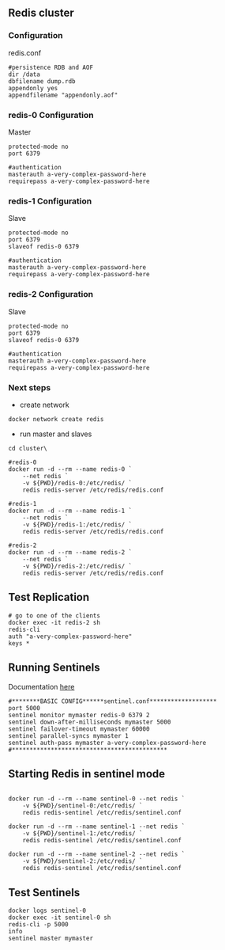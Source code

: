## Redis cluster

### Configuration
redis.conf

```
#persistence RDB and AOF 
dir /data
dbfilename dump.rdb
appendonly yes
appendfilename "appendonly.aof"

```
### redis-0 Configuration
Master
```
protected-mode no
port 6379

#authentication
masterauth a-very-complex-password-here
requirepass a-very-complex-password-here
```
### redis-1 Configuration
Slave
```
protected-mode no
port 6379
slaveof redis-0 6379

#authentication
masterauth a-very-complex-password-here
requirepass a-very-complex-password-here

```
### redis-2 Configuration
Slave
```
protected-mode no
port 6379
slaveof redis-0 6379

#authentication
masterauth a-very-complex-password-here
requirepass a-very-complex-password-here

```

### Next steps

* create network
```
docker network create redis
```

* run master and slaves

```
cd cluster\

#redis-0
docker run -d --rm --name redis-0 `
    --net redis `
    -v ${PWD}/redis-0:/etc/redis/ `
    redis redis-server /etc/redis/redis.conf

#redis-1
docker run -d --rm --name redis-1 `
    --net redis `
    -v ${PWD}/redis-1:/etc/redis/ `
    redis redis-server /etc/redis/redis.conf

#redis-2
docker run -d --rm --name redis-2 `
    --net redis `
    -v ${PWD}/redis-2:/etc/redis/ `
    redis redis-server /etc/redis/redis.conf

```
## Test Replication

```
# go to one of the clients
docker exec -it redis-2 sh
redis-cli
auth "a-very-complex-password-here"
keys *

```

## Running Sentinels

Documentation [here](https://redis.io/topics/sentinel)

```
#********BASIC CONFIG******sentinel.conf*******************
port 5000
sentinel monitor mymaster redis-0 6379 2
sentinel down-after-milliseconds mymaster 5000
sentinel failover-timeout mymaster 60000
sentinel parallel-syncs mymaster 1
sentinel auth-pass mymaster a-very-complex-password-here
#********************************************

```
## Starting Redis in sentinel mode

```

docker run -d --rm --name sentinel-0 --net redis `
    -v ${PWD}/sentinel-0:/etc/redis/ `
    redis redis-sentinel /etc/redis/sentinel.conf

docker run -d --rm --name sentinel-1 --net redis `
    -v ${PWD}/sentinel-1:/etc/redis/ `
    redis redis-sentinel /etc/redis/sentinel.conf

docker run -d --rm --name sentinel-2 --net redis `
    -v ${PWD}/sentinel-2:/etc/redis/ `
    redis redis-sentinel /etc/redis/sentinel.conf

```
## Test Sentinels

```
docker logs sentinel-0
docker exec -it sentinel-0 sh
redis-cli -p 5000
info
sentinel master mymaster
```
